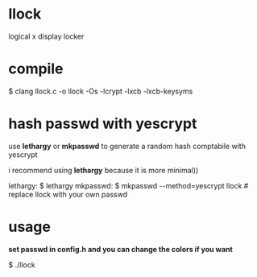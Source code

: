 # llock
logical x display locker

# compile
$ clang llock.c -o llock -Os -lcrypt -lxcb -lxcb-keysyms

# hash passwd with yescrypt
use **lethargy** or **mkpasswd** to generate a random hash comptabile with yescrypt

i recommend using **lethargy** because it is more minimal))

lethargy: $ lethargy
mkpasswd: $ mkpasswd --method=yescrypt llock \# replace llock with your own passwd

# usage
**set passwd in config.h and you can change the colors if you want**

$ ./llock
